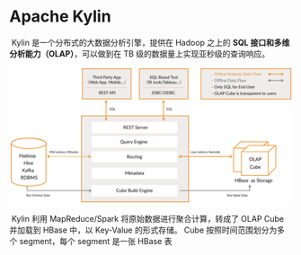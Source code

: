 # Apache Kylin

​	 Kylin 是一个分布式的大数据分析引擎，提供在 Hadoop 之上的 **SQL 接口和多维分析能力（OLAP）**，可以做到在 TB 级的数据量上实现亚秒级的查询响应。 

<img src="pics/kylin_diagram.png" alt="kylin_diagram" style="zoom:75%;" />

​	Kylin 利用 MapReduce/Spark 将原始数据进行聚合计算，转成了 OLAP Cube 并加载到 HBase 中，以 Key-Value 的形式存储。 Cube 按照时间范围划分为多个 segment，每个 segment 是一张 HBase 表 